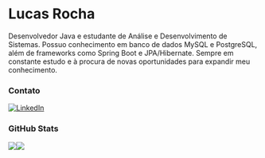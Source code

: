 

<h1>
    <span>Lucas Rocha</span>
</h1>

Desenvolvedor Java e estudante de Análise e Desenvolvimento de Sistemas. Possuo conhecimento em banco de dados MySQL e PostgreSQL, além de frameworks como Spring Boot e JPA/Hibernate. Sempre em constante estudo e à procura de novas oportunidades para expandir meu conhecimento.
<!--
[![Preview](https://img.shields.io/badge/Portfolio-000?style=for-the-badge&logo=github&logoColor=FF00F6)](https://elidianaandrade.github.io/)
[![GitHub Page](https://img.shields.io/badge/elidianaandrade.github.io-67136f?style=for-the-badge)](https://elidianaandrade.github.io/)
-->

### Contato

[![LinkedIn](https://img.shields.io/badge/-LinkedIn-000?style=for-the-badge&logo=linkedin&logoColor=FF5722&color=FFFFFF)]((https://www.linkedin.com/in/lucas-rocha-a58233225/))


### GitHub Stats

<div style="display: flex; flex-direction: row;">
 <img class="img" src="https://github-readme-stats.vercel.app/api?username=lucass-rocha&show_icons=true&theme=vision-friendly-dark" />
 <img class="img" src="https://github-readme-stats.vercel.app/api/top-langs/?username=lucass-rocha&theme=vision-friendly-dark&layout=compact" />
</div>
<!--[![Most Used Languages](https://github-readme-stats-git-masterrstaa-rickstaa.vercel.app/api/top-langs/?username=elidianaandrade&line_height=10&card_width=290&layout=compact&hide_title=false&count_private=true&langs_count=5&show_icons=true&title_color=FF00F6&hide=html,css,scss&bg_color=000&text_color=8B8B8B&border_radius=3&border_color=561760&count_private=true)](https://github.com/elidianaandrade/github-readme-stats)-->
